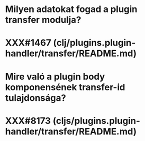 
# Milyen adatokat fogad a plugin transfer modulja?
# XXX#1467 (clj/plugins.plugin-handler/transfer/README.md)



# Mire való a plugin body komponensének transfer-id tulajdonsága?
# XXX#8173 (cljs/plugins.plugin-handler/transfer/README.md)
